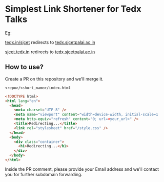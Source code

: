 # Simplest Link Shortener for Tedx Talks

Eg: 

[tedx.in/sjcet](https://tedx.in/sjcet) redirects to [tedx.sjcetpalai.ac.in](https://tedx.sjcetpalai.ac.in)

[sjcet.tedx.in](https://sjcet.tedx.in) redirects to [tedx.sjcetpalai.ac.in](https://tedx.sjcetpalai.ac.in)

## How to use?

Create a PR on this repository and we'll merge it.

`<repo>/<short_name>/index.html`
```html
<!DOCTYPE html>
<html lang="en">
  <head>
    <meta charset="UTF-8" />
    <meta name="viewport" content="width=device-width, initial-scale=1.0" />
    <meta http-equiv="refresh" content="0; url=<your_url>" />
    <title>Redirecting...</title>
    <link rel="stylesheet" href="/style.css" />
  </head>
  <body>
    <div class="container">
      <h1>Redirecting...</h1>
    </div>
  </body>
</html>

```

Inside the PR comment, please provide your Email address and we'll contact you for further subdomain forwarding.
